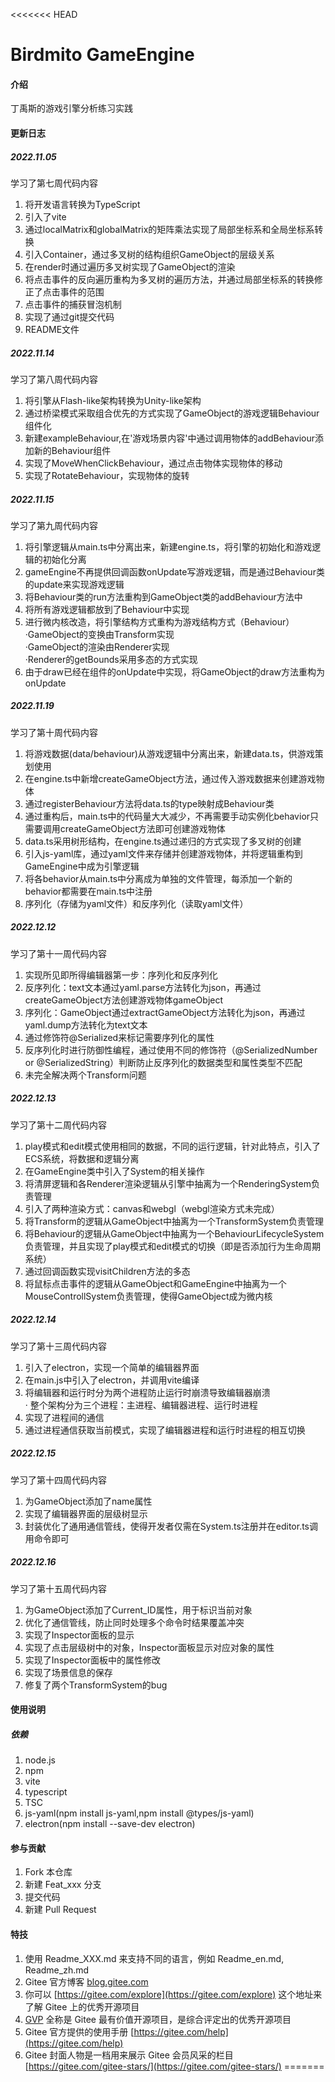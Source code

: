 <<<<<<< HEAD
# Birdmito GameEngine

#### 介绍
丁禹斯的游戏引擎分析练习实践

#### 更新日志
##### 2022.11.05
学习了第七周代码内容  
1. 将开发语言转换为TypeScript  
2. 引入了vite  
3. 通过localMatrix和globalMatrix的矩阵乘法实现了局部坐标系和全局坐标系转换  
4. 引入Container，通过多叉树的结构组织GameObject的层级关系  
5. 在render时通过遍历多叉树实现了GameObject的渲染  
6. 将点击事件的反向遍历重构为多叉树的遍历方法，并通过局部坐标系的转换修正了点击事件的范围  
8. 点击事件的捕获冒泡机制  
9. 实现了通过git提交代码  
10. README文件  
##### 2022.11.14
学习了第八周代码内容  
1. 将引擎从Flash-like架构转换为Unity-like架构  
2. 通过桥梁模式采取组合优先的方式实现了GameObject的游戏逻辑Behaviour组件化  
3. 新建exampleBehaviour,在'游戏场景内容'中通过调用物体的addBehaviour添加新的Behaviour组件  
4. 实现了MoveWhenClickBehaviour，通过点击物体实现物体的移动  
5. 实现了RotateBehaviour，实现物体的旋转  
##### 2022.11.15
学习了第九周代码内容  
1. 将引擎逻辑从main.ts中分离出来，新建engine.ts，将引擎的初始化和游戏逻辑的初始化分离  
2. gameEngine不再提供回调函数onUpdate写游戏逻辑，而是通过Behaviour类的update来实现游戏逻辑  
3. 将Behaviour类的run方法重构到GameObject类的addBehaviour方法中  
4. 将所有游戏逻辑都放到了Behaviour中实现  
5. 进行微内核改造，将引擎结构方式重构为游戏结构方式（Behaviour）  
   ·GameObject的变换由Transform实现  
   ·GameObject的渲染由Renderer实现  
   ·Renderer的getBounds采用多态的方式实现  
6. 由于draw已经在组件的onUpdate中实现，将GameObject的draw方法重构为onUpdate  
##### 2022.11.19
学习了第十周代码内容
1. 将游戏数据(data/behaviour)从游戏逻辑中分离出来，新建data.ts，供游戏策划使用  
2. 在engine.ts中新增createGameObject方法，通过传入游戏数据来创建游戏物体  
3. 通过registerBehaviour方法将data.ts的type映射成Behaviour类  
4. 通过重构后，main.ts中的代码量大大减少，不再需要手动实例化behavior只需要调用createGameObject方法即可创建游戏物体 
5. data.ts采用树形结构，在engine.ts通过递归的方式实现了多叉树的创建  
6. 引入js-yaml库，通过yaml文件来存储并创建游戏物体，并将逻辑重构到GameEngine中成为引擎逻辑  
7. 将各behavior从main.ts中分离成为单独的文件管理，每添加一个新的behavior都需要在main.ts中注册  
8. 序列化（存储为yaml文件）和反序列化（读取yaml文件）  
##### 2022.12.12
学习了第十一周代码内容
1. 实现所见即所得编辑器第一步：序列化和反序列化  
2. 反序列化：text文本通过yaml.parse方法转化为json，再通过createGameObject方法创建游戏物体gameObject  
3. 序列化：GameObject通过extractGameObject方法转化为json，再通过yaml.dump方法转化为text文本  
4. 通过修饰符@Serialized来标记需要序列化的属性  
5. 反序列化时进行防御性编程，通过使用不同的修饰符（@SerializedNumber or @SerializedString）判断防止反序列化的数据类型和属性类型不匹配  
6. 未完全解决两个Transform问题  
##### 2022.12.13
学习了第十二周代码内容
1. play模式和edit模式使用相同的数据，不同的运行逻辑，针对此特点，引入了ECS系统，将数据和逻辑分离  
2. 在GameEngine类中引入了System的相关操作  
3. 将清屏逻辑和各Renderer渲染逻辑从引擎中抽离为一个RenderingSystem负责管理  
4. 引入了两种渲染方式：canvas和webgl（webgl渲染方式未完成）  
5. 将Transform的逻辑从GameObject中抽离为一个TransformSystem负责管理  
6. 将Behaviour的逻辑从GameObject中抽离为一个BehaviourLifecycleSystem负责管理，并且实现了play模式和edit模式的切换（即是否添加行为生命周期系统）  
7. 通过回调函数实现visitChildren方法的多态  
8. 将鼠标点击事件的逻辑从GameObject和GameEngine中抽离为一个MouseControllSystem负责管理，使得GameObject成为微内核  
##### 2022.12.14
学习了第十三周代码内容
1. 引入了electron，实现一个简单的编辑器界面  
2. 在main.js中引入了electron，并调用vite编译  
3. 将编辑器和运行时分为两个进程防止运行时崩溃导致编辑器崩溃  
   · 整个架构分为三个进程：主进程、编辑器进程、运行时进程  
4. 实现了进程间的通信  
5. 通过进程通信获取当前模式，实现了编辑器进程和运行时进程的相互切换  
##### 2022.12.15
学习了第十四周代码内容
1. 为GameObject添加了name属性  
2. 实现了编辑器界面的层级树显示  
3. 封装优化了通用通信管线，使得开发者仅需在System.ts注册并在editor.ts调用命令即可  
##### 2022.12.16
学习了第十五周代码内容
1. 为GameObject添加了Current_ID属性，用于标识当前对象  
2. 优化了通信管线，防止同时处理多个命令时结果覆盖冲突  
3. 实现了Inspector面板的显示  
4. 实现了点击层级树中的对象，Inspector面板显示对应对象的属性  
5. 实现了Inspector面板中的属性修改  
6. 实现了场景信息的保存  
7. 修复了两个TransformSystem的bug  
#### 使用说明
##### 依赖
1. node.js  
2. npm  
3. vite  
4. typescript  
5. TSC  
6. js-yaml(npm install js-yaml,npm install @types/js-yaml)  
7. electron(npm install --save-dev electron)  

#### 参与贡献

1.  Fork 本仓库
2.  新建 Feat_xxx 分支
3.  提交代码
4.  新建 Pull Request


#### 特技

1.  使用 Readme\_XXX.md 来支持不同的语言，例如 Readme\_en.md, Readme\_zh.md
2.  Gitee 官方博客 [blog.gitee.com](https://blog.gitee.com)
3.  你可以 [https://gitee.com/explore](https://gitee.com/explore) 这个地址来了解 Gitee 上的优秀开源项目
4.  [GVP](https://gitee.com/gvp) 全称是 Gitee 最有价值开源项目，是综合评定出的优秀开源项目
5.  Gitee 官方提供的使用手册 [https://gitee.com/help](https://gitee.com/help)
6.  Gitee 封面人物是一档用来展示 Gitee 会员风采的栏目 [https://gitee.com/gitee-stars/](https://gitee.com/gitee-stars/)
=======
